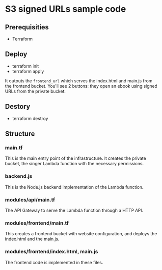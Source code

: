 # S3 signed URLs sample code

## Prerequisities

* Terraform

## Deploy

* terraform init
* terraform apply

It outputs the ```frontend_url``` which serves the index.html and main.js from the frontend bucket. You'll see 2 buttons: they
open an ebook using signed URLs from the private bucket.

## Destory

* terraform destroy

## Structure

### main.tf

This is the main entry point of the infrastructure. It creates the private bucket, the singer Lambda function with the necessary
permissions.

### backend.js

This is the Node.js backend implementation of the Lambda function.

### modules/api/main.tf

The API Gateway to serve the Lambda function through a HTTP API.

### modules/frontend/main.tf

This creates a frontend bucket with website configuration, and deploys the index.html and the main.js.

### modules/frontend/index.html, main.js

The frontend code is implemented in these files.
